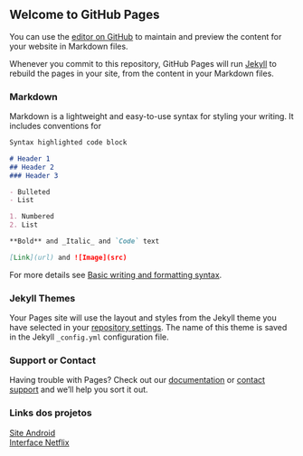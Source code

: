 ## Welcome to GitHub Pages

You can use the [editor on GitHub](https://github.com/carlos357890/My--Projects--HTM5-and--CSS3/edit/main/README.md) to maintain and preview the content for your website in Markdown files.

Whenever you commit to this repository, GitHub Pages will run [Jekyll](https://jekyllrb.com/) to rebuild the pages in your site, from the content in your Markdown files.

### Markdown

Markdown is a lightweight and easy-to-use syntax for styling your writing. It includes conventions for

```markdown
Syntax highlighted code block

# Header 1
## Header 2
### Header 3

- Bulleted
- List

1. Numbered
2. List

**Bold** and _Italic_ and `Code` text

[Link](url) and ![Image](src)
```

For more details see [Basic writing and formatting syntax](https://docs.github.com/en/github/writing-on-github/getting-started-with-writing-and-formatting-on-github/basic-writing-and-formatting-syntax).

### Jekyll Themes

Your Pages site will use the layout and styles from the Jekyll theme you have selected in your [repository settings](https://github.com/carlos357890/My--Projects--HTM5-and--CSS3/settings/pages). The name of this theme is saved in the Jekyll `_config.yml` configuration file.

### Support or Contact

Having trouble with Pages? Check out our [documentation](https://docs.github.com/categories/github-pages-basics/) or [contact support](https://support.github.com/contact) and we’ll help you sort it out.


### Links dos projetos

<a href="https://carlos357890.github.io/My--Projects--HTM5-and--CSS3/Android/android.html" target="_blank">Site Android</a><br>
<a href="https://carlos357890.github.io/My--Projects--HTM5-and--CSS3/Interface%20Netflix/index.html" target="_blank">Interface Netflix</a>
